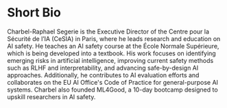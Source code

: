 # Short Bio

Charbel-Raphael Segerie is the Executive Director of the Centre pour la Sécurité de l’IA (CeSIA) in Paris, where he leads research and education on AI safety. He teaches an AI safety course at the École Normale Supérieure, which is being developed into a textbook. His work focuses on identifying emerging risks in artificial intelligence, improving current safety methods such as RLHF and interpretability, and advancing safe-by-design AI approaches. Additionally, he contributes to AI evaluation efforts and collaborates on the EU AI Office's Code of Practice for general-purpose AI systems. Charbel also founded ML4Good, a 10-day bootcamp designed to upskill researchers in AI safety.
